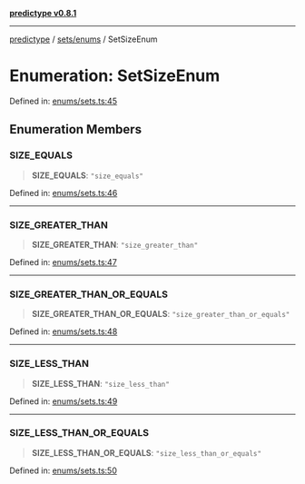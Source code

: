 [**predictype v0.8.1**](../../../README.md)

***

[predictype](../../../modules.md) / [sets/enums](../README.md) / SetSizeEnum

# Enumeration: SetSizeEnum

Defined in: [enums/sets.ts:45](https://github.com/maduhaime/predictype/blob/2310adbaccb6fbc00cdab8e345e79bd5b09e40f5/src/enums/sets.ts#L45)

## Enumeration Members

### SIZE\_EQUALS

> **SIZE\_EQUALS**: `"size_equals"`

Defined in: [enums/sets.ts:46](https://github.com/maduhaime/predictype/blob/2310adbaccb6fbc00cdab8e345e79bd5b09e40f5/src/enums/sets.ts#L46)

***

### SIZE\_GREATER\_THAN

> **SIZE\_GREATER\_THAN**: `"size_greater_than"`

Defined in: [enums/sets.ts:47](https://github.com/maduhaime/predictype/blob/2310adbaccb6fbc00cdab8e345e79bd5b09e40f5/src/enums/sets.ts#L47)

***

### SIZE\_GREATER\_THAN\_OR\_EQUALS

> **SIZE\_GREATER\_THAN\_OR\_EQUALS**: `"size_greater_than_or_equals"`

Defined in: [enums/sets.ts:48](https://github.com/maduhaime/predictype/blob/2310adbaccb6fbc00cdab8e345e79bd5b09e40f5/src/enums/sets.ts#L48)

***

### SIZE\_LESS\_THAN

> **SIZE\_LESS\_THAN**: `"size_less_than"`

Defined in: [enums/sets.ts:49](https://github.com/maduhaime/predictype/blob/2310adbaccb6fbc00cdab8e345e79bd5b09e40f5/src/enums/sets.ts#L49)

***

### SIZE\_LESS\_THAN\_OR\_EQUALS

> **SIZE\_LESS\_THAN\_OR\_EQUALS**: `"size_less_than_or_equals"`

Defined in: [enums/sets.ts:50](https://github.com/maduhaime/predictype/blob/2310adbaccb6fbc00cdab8e345e79bd5b09e40f5/src/enums/sets.ts#L50)
